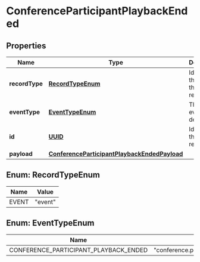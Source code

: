 

# ConferenceParticipantPlaybackEnded

## Properties

Name | Type | Description | Notes
------------ | ------------- | ------------- | -------------
**recordType** | [**RecordTypeEnum**](#RecordTypeEnum) | Identifies the type of the resource. |  [optional]
**eventType** | [**EventTypeEnum**](#EventTypeEnum) | The type of event being delivered. |  [optional]
**id** | [**UUID**](UUID.md) | Identifies the type of resource. |  [optional]
**payload** | [**ConferenceParticipantPlaybackEndedPayload**](ConferenceParticipantPlaybackEndedPayload.md) |  |  [optional]



## Enum: RecordTypeEnum

Name | Value
---- | -----
EVENT | &quot;event&quot;



## Enum: EventTypeEnum

Name | Value
---- | -----
CONFERENCE_PARTICIPANT_PLAYBACK_ENDED | &quot;conference.participant.playback.ended&quot;



